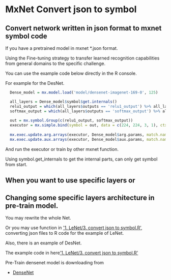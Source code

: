 # MxNet Convert json to symbol
## Convert network written in json format to mxnet symbol code
 If you have a pretrained model in mxnet *.json format. 
 
 
 Using the Fine-tuning strategy to transfer learned recognition 
 capabilities from general domains to the specific challenge. 
 
 You can use the example code below directly in the R console.
 
 For example for the DesNet.
 
```r
  Dense_model = mx.model.load('model/densenet-imagenet-169-0', 125)

  all_layers = Dense_model$symbol$get.internals()
  relu1_output = which(all_layers$outputs == 'relu1_output') %>% all_layers$get.output()
  softmax_output = which(all_layers$outputs == 'softmax_output') %>% all_layers$get.output()
  
  out = mx.symbol.Group(c(relu1_output, softmax_output))
  executor = mx.simple.bind(symbol = out, data = c(224, 224, 3, 1), ctx = mx.cpu())
  
  mx.exec.update.arg.arrays(executor, Dense_model$arg.params, match.name = TRUE)
  mx.exec.update.aux.arrays(executor, Dense_model$aux.params, match.name = TRUE)
```
 And run the executor or train by other mxnet function.
 
 Using symbol.get_internals to get the internal parts, can only get symbol from start.
 
 ## When you want to use specific layers or 
 ## Changing some specific layers architecture in pre-train model.
 
 You may rewrite the whole Net.
 
 Or you may use function in ['1. LeNet/3. convert json to symbol.R'](https://github.com/Imshepherd/MxNet-Conver-json-to-symbol/blob/master/1.%20LeNet/3.%20convert%20json%20to%20symbol.R), converting json files to R code for the example of LeNet.
 
 
 Also, there is an example of DesNet. 
 
 
 The example code in here['1. LeNet/3. convert json to symbol.R'](https://github.com/Imshepherd/MxNet-Conver-json-to-symbol/blob/master/2.%20DesNet/1.%20convert%20json%20to%20symbol.R)
 
 
 Pre-Train densenet model is downloading from
 - [DenseNet](https://github.com/bruinxiong/densenet.mxnet)
 

